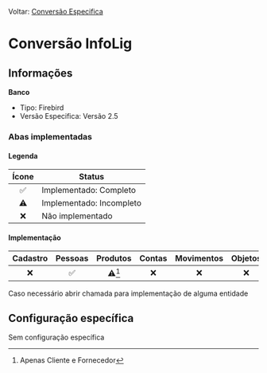 Voltar: [Conversão Especifica](ConfiguracaoEspecifica.md)
# Conversão InfoLig  
## Informações  
**Banco**  
- Tipo: Firebird  
- Versão Especifica: Versão 2.5  

### Abas implementadas

#### Legenda

| Ícone | Status                   |
|:-----:| ------------------------ |
|  ✅   | Implementado: Completo   |
|  ⚠️   | Implementado: Incompleto |
|  ❌   | Não implementado         |
  
#### Implementação

| Cadastro | Pessoas | Produtos | Contas | Movimentos | Objetos |
|:--------:|:-------:|:--------:|:------:|:----------:|:-------:|
|    ❌    |   ✅    |  ⚠️[^1]  |   ❌   |     ❌     |   ❌    |

Caso necessário abrir chamada para implementação de alguma entidade

[^1]: Apenas Cliente e Fornecedor

## Configuração específica  
Sem configuração específica